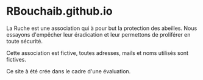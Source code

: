 # RBouchaib.github.io

La Ruche est une association qui à pour but la protection des abeilles. Nous essayons d'empêcher leur éradication et leur permettons de proliférer en toute sécurité.

Cette association est fictive, toutes adresses, mails et noms utilisés sont fictives.

Ce site à été crée dans le cadre d'une évaluation.